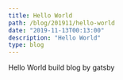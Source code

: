 ```yaml
---
title: Hello World
path: /blog/201911/hello-world
date: "2019-11-13T00:13:00"
description: "Hello World"
type: blog
---
```


Hello World build blog by gatsby

